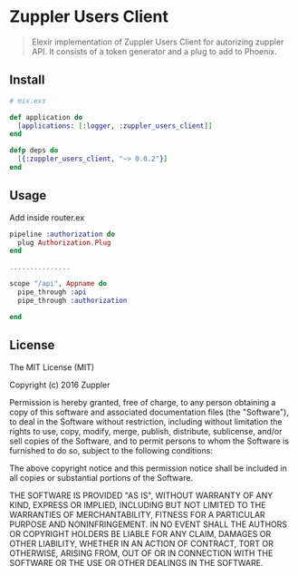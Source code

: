 # Zuppler Users Client

> Elexir implementation of Zuppler Users Client for autorizing zuppler API. It consists of a token generator and a plug to add to Phoenix.

## Install

```elixir
# mix.exs

def application do
  [applications: [:logger, :zuppler_users_client]]
end

defp deps do
  [{:zuppler_users_client, "~> 0.0.2"}]
end
```

## Usage

Add inside router.ex

```elixir
pipeline :authorization do
  plug Authorization.Plug
end

...............

scope "/api", Appname do
  pipe_through :api
  pipe_through :authorization

end
```

## License

The MIT License (MIT)

Copyright (c) 2016 Zuppler

Permission is hereby granted, free of charge, to any person obtaining a copy
of this software and associated documentation files (the "Software"), to deal
in the Software without restriction, including without limitation the rights
to use, copy, modify, merge, publish, distribute, sublicense, and/or sell
copies of the Software, and to permit persons to whom the Software is
furnished to do so, subject to the following conditions:

The above copyright notice and this permission notice shall be included in all
copies or substantial portions of the Software.

THE SOFTWARE IS PROVIDED "AS IS", WITHOUT WARRANTY OF ANY KIND, EXPRESS OR
IMPLIED, INCLUDING BUT NOT LIMITED TO THE WARRANTIES OF MERCHANTABILITY,
FITNESS FOR A PARTICULAR PURPOSE AND NONINFRINGEMENT. IN NO EVENT SHALL THE
AUTHORS OR COPYRIGHT HOLDERS BE LIABLE FOR ANY CLAIM, DAMAGES OR OTHER
LIABILITY, WHETHER IN AN ACTION OF CONTRACT, TORT OR OTHERWISE, ARISING FROM,
OUT OF OR IN CONNECTION WITH THE SOFTWARE OR THE USE OR OTHER DEALINGS IN THE
SOFTWARE.
